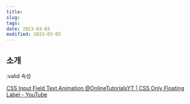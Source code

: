 ```yaml
---
title:
slug:
tags:
date: 2023-03-03
modified: 2023-03-03
---
```


## 소개

:valid 속성

[CSS Input Field Text Animation @OnlineTutorialsYT | CSS Only Floating Label - YouTube](https://www.youtube.com/watch?v=BMphVl9suxA)
